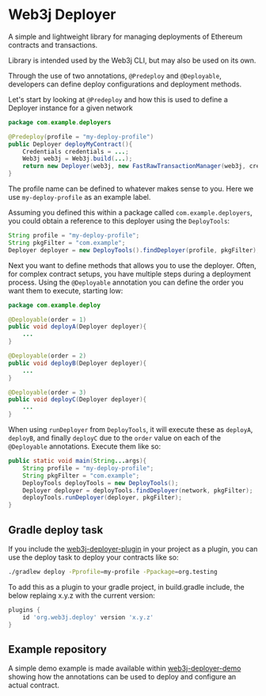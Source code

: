 # Web3j Deployer

A simple and lightweight library for managing deployments of Ethereum contracts and transactions.

Library is intended used by the Web3j CLI, but may also be used on its own.

Through the use of two annotations, `@Predeploy` and `@Deployable`, developers can define deploy configurations and
deployment methods.

Let's start by looking at `@Predeploy` and how this is used to define a Deployer instance for a given network

```java
package com.example.deployers

@Predeploy(profile = "my-deploy-profile")
public Deployer deployMyContract(){
    Credentials credentials = ...;
    Web3j web3j = Web3j.build(...);
    return new Deployer(web3j, new FastRawTransactionManager(web3j, credentials), new DefaultGasProvider(), "my-deploy-profile");
}
```

The profile name can be defined to whatever makes sense to you. Here we use `my-deploy-profile` as an example label.

Assuming you defined this within a package called `com.example.deployers`, you could obtain a reference to this deployer
using the `DeployTools`:

```java
String profile = "my-deploy-profile";
String pkgFilter = "com.example";
Deployer deployer = new DeployTools().findDeployer(profile, pkgFilter);
```

Next you want to define methods that allows you to use the deployer. Often, for complex contract setups, you have
multiple steps during a deployment process. Using the `@Deployable` annotation you can define the order you want them to
execute, starting low:

```java
package com.example.deploy

@Deployable(order = 1)
public void deployA(Deployer deployer){
    ...
}

@Deployable(order = 2)
public void deployB(Deployer deployer){
    ...
}

@Deployable(order = 3)
public void deployC(Deployer deployer){
    ...
}
```

When using `runDeployer` from `DeployTools`, it will execute these as `deployA`, `deployB`, and finally `deployC` due to
the `order` value on each of the `@Deployable` annotations. Execute them like so:

```java
public static void main(String...args){
    String profile = "my-deploy-profile";
    String pkgFilter = "com.example";
    DeployTools deployTools = new DeployTools();
    Deployer deployer = deployTools.findDeployer(network, pkgFilter);
    deployTools.runDeployer(deployer, pkgFilter);
}
```

## Gradle deploy task

If you include the [web3j-deployer-plugin](https://github.com/web3j/web3j-deployer-plugin) in your project as a plugin,
you can use the deploy task to deploy your contracts like so:

```bash
./gradlew deploy -Pprofile=my-profile -Ppackage=org.testing
```

To add this as a plugin to your gradle project, in build.gradle include, the below replaing x.y.z with the current
version:

```gradle
plugins {
    id 'org.web3j.deploy' version 'x.y.z'
}
```

## Example repository

A simple demo example is made available within [web3j-deployer-demo](https://github.com/web3j/web3j-deployer-demo)
showing how the annotations can be used to deploy and configure an actual contract.
